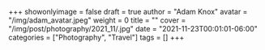 +++
showonlyimage = false
draft = true
author = "Adam Knox"
avatar = "/img/adam_avatar.jpeg"
weight = 0
title = ""
cover = "/img/post/photography/2021_11/.jpg"
date = "2021-11-23T00:01:01-06:00"
categories = ["Photography", "Travel"]
tags = []
+++
<!--more-->
